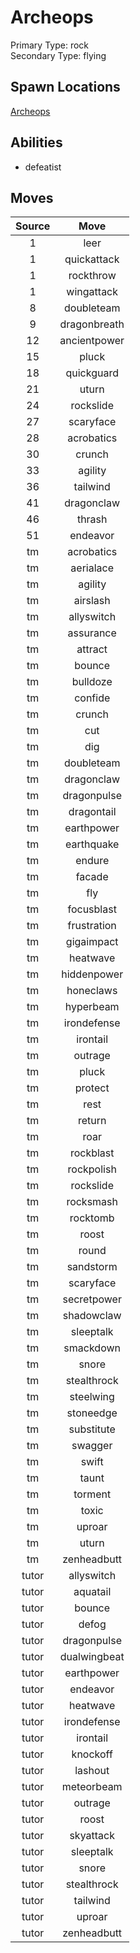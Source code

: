 # Archeops  
Primary Type: rock  
Secondary Type: flying  
  
## Spawn Locations  
[Archeops](/data/spawn_presets/archeops.md)  
  
## Abilities  
  * defeatist
  
  
## Moves  
  
| Source | Move |  
|:---:|:---:|  
| 1 | leer |  
| 1 | quickattack |  
| 1 | rockthrow |  
| 1 | wingattack |  
| 8 | doubleteam |  
| 9 | dragonbreath |  
| 12 | ancientpower |  
| 15 | pluck |  
| 18 | quickguard |  
| 21 | uturn |  
| 24 | rockslide |  
| 27 | scaryface |  
| 28 | acrobatics |  
| 30 | crunch |  
| 33 | agility |  
| 36 | tailwind |  
| 41 | dragonclaw |  
| 46 | thrash |  
| 51 | endeavor |  
| tm | acrobatics |  
| tm | aerialace |  
| tm | agility |  
| tm | airslash |  
| tm | allyswitch |  
| tm | assurance |  
| tm | attract |  
| tm | bounce |  
| tm | bulldoze |  
| tm | confide |  
| tm | crunch |  
| tm | cut |  
| tm | dig |  
| tm | doubleteam |  
| tm | dragonclaw |  
| tm | dragonpulse |  
| tm | dragontail |  
| tm | earthpower |  
| tm | earthquake |  
| tm | endure |  
| tm | facade |  
| tm | fly |  
| tm | focusblast |  
| tm | frustration |  
| tm | gigaimpact |  
| tm | heatwave |  
| tm | hiddenpower |  
| tm | honeclaws |  
| tm | hyperbeam |  
| tm | irondefense |  
| tm | irontail |  
| tm | outrage |  
| tm | pluck |  
| tm | protect |  
| tm | rest |  
| tm | return |  
| tm | roar |  
| tm | rockblast |  
| tm | rockpolish |  
| tm | rockslide |  
| tm | rocksmash |  
| tm | rocktomb |  
| tm | roost |  
| tm | round |  
| tm | sandstorm |  
| tm | scaryface |  
| tm | secretpower |  
| tm | shadowclaw |  
| tm | sleeptalk |  
| tm | smackdown |  
| tm | snore |  
| tm | stealthrock |  
| tm | steelwing |  
| tm | stoneedge |  
| tm | substitute |  
| tm | swagger |  
| tm | swift |  
| tm | taunt |  
| tm | torment |  
| tm | toxic |  
| tm | uproar |  
| tm | uturn |  
| tm | zenheadbutt |  
| tutor | allyswitch |  
| tutor | aquatail |  
| tutor | bounce |  
| tutor | defog |  
| tutor | dragonpulse |  
| tutor | dualwingbeat |  
| tutor | earthpower |  
| tutor | endeavor |  
| tutor | heatwave |  
| tutor | irondefense |  
| tutor | irontail |  
| tutor | knockoff |  
| tutor | lashout |  
| tutor | meteorbeam |  
| tutor | outrage |  
| tutor | roost |  
| tutor | skyattack |  
| tutor | sleeptalk |  
| tutor | snore |  
| tutor | stealthrock |  
| tutor | tailwind |  
| tutor | uproar |  
| tutor | zenheadbutt |  
  
